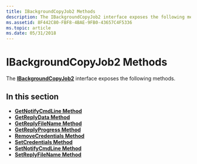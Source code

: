 ```yaml
---
title: IBackgroundCopyJob2 Methods
description: The IBackgroundCopyJob2 interface exposes the following methods.
ms.assetid: 8F442C80-FBF8-4BAE-9FB0-43657C4F5336
ms.topic: article
ms.date: 05/31/2018
---
```


# IBackgroundCopyJob2 Methods

The [**IBackgroundCopyJob2**](/windows/desktop/api/Bits1_5/nn-bits1_5-ibackgroundcopyjob2) interface exposes the following methods.

## In this section

-   [**GetNotifyCmdLine Method**](/windows/desktop/api/Bits1_5/nf-bits1_5-ibackgroundcopyjob2-getnotifycmdline)
-   [**GetReplyData Method**](/windows/desktop/api/Bits1_5/nf-bits1_5-ibackgroundcopyjob2-getreplydata)
-   [**GetReplyFileName Method**](/windows/desktop/api/Bits1_5/nf-bits1_5-ibackgroundcopyjob2-getreplyfilename)
-   [**GetReplyProgress Method**](/windows/desktop/api/Bits1_5/nf-bits1_5-ibackgroundcopyjob2-getreplyprogress)
-   [**RemoveCredentials Method**](/windows/desktop/api/Bits1_5/nf-bits1_5-ibackgroundcopyjob2-removecredentials)
-   [**SetCredentials Method**](/windows/desktop/api/Bits1_5/nf-bits1_5-ibackgroundcopyjob2-setcredentials)
-   [**SetNotifyCmdLine Method**](/windows/desktop/api/Bits1_5/nf-bits1_5-ibackgroundcopyjob2-setnotifycmdline)
-   [**SetReplyFileName Method**](/windows/desktop/api/Bits1_5/nf-bits1_5-ibackgroundcopyjob2-setreplyfilename)

 

 




